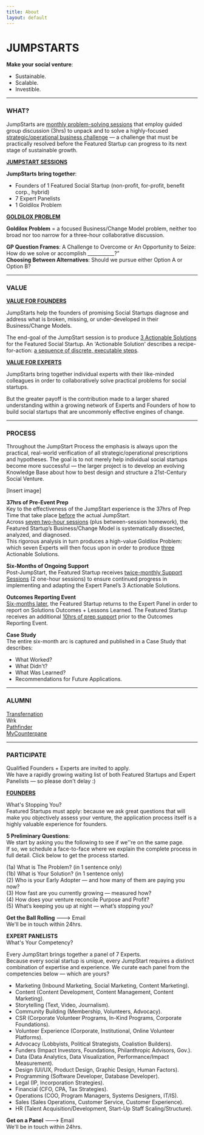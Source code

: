 ```yaml
---
title: About
layout: default
---
```


# JUMPSTARTS  
 **Make your social venture**:    
- Sustainable.  
- Scalable.  
- Investible.  

---
### WHAT?  

JumpStarts are <u>monthly problem-solving sessions</u> that employ guided group discussion (3hrs) to unpack and to solve a highly-focused <u>strategic/operational business challenge</u> — a challenge that must be practically resolved before the Featured Startup can progress to its next stage of sustainable growth.

**<u>JUMPSTART SESSIONS</u>**

**JumpStarts bring together**:  
- Founders of 1 Featured Social Startup (non-profit, for-profit, benefit corp., hybrid)  
- 7 Expert Panelists  
- 1 Goldilox Problem  

**<u>GOLDILOX PROBLEM</u>**

**Goldilox Problem** = a focused Business/Change Model problem, neither too broad nor too narrow for a three-hour collaborative discussion.

**GP Question Frames**:
A Challenge to Overcome or An Opportunity to Seize: How do we solve or accomplish ___________?”  
**Choosing Between Alternatives**: Should we pursue either Option A or Option B?

---
### VALUE 

**<u>VALUE FOR FOUNDERS</u>**

JumpStarts help the founders of promising Social Startups diagnose and address what is broken, missing, or under-developed in their Business/Change Models.

The end-goal of the JumpStart session is to produce <u>3 Actionable Solutions</u> for the Featured Social Startup. An 'Actionable Solution' describes a recipe-for-action: <u>a sequence of discrete, executable steps</u>. 

**<u>VALUE FOR EXPERTS</u>**

JumpStarts bring together individual experts with their like-minded colleagues in order to collaboratively solve practical problems for social startups. 

But the greater payoff is the contribution made to a larger shared understanding within a growing network of Experts and Founders of how to build social startups that are uncommonly effective engines of change. 

---
### PROCESS 

Throughout the JumpStart Process the emphasis is always upon the practical, real-world verification of all strategic/operational prescriptions and hypotheses. The goal is to not merely help individual social startups become more successful — the larger project is to develop an evolving Knowledge Base about how to best design and structure a 21st-Century Social Venture. 

[Insert image]

**37hrs of Pre-Event Prep**   
Key to the effectiveness of the JumpStart experience is the 37hrs of Prep Time that take place <u>before</u> the actual JumpStart.   
Across <u>seven two-hour sessions</u> (plus between-session homework), the Featured Startup’s Business/Change Model is systematically dissected, analyzed, and diagnosed.   
This rigorous analysis in turn produces a high-value Goldilox Problem: which seven Experts will then focus upon in order to produce <u>three</u> Actionable Solutions.

**Six-Months of Ongoing Support**   
Post-JumpStart, the Featured Startup receives <u>twice-monthly Support Sessions</u> (2 one-hour sessions) to ensure continued progress in implementing and adapting the Expert Panel’s 3 Actionable Solutions. 

**Outcomes Reporting Event**   
<u>Six-months later</u>, the Featured Startup returns to the Expert Panel in order to report on Solutions Outcomes + Lessons Learned. The Featured Startup receives an additional <u>10hrs of prep support</u> prior to the Outcomes Reporting Event. 

**Case Study**  
The entire six-month arc is captured and published in a Case Study that describes:  
- What Worked?  
- What Didn't?  
- What Was Learned?  
- Recommendations for Future Applications.

---
### ALUMNI

[Transfernation](http://transfernation.org/)  
Wrk  
[Pathfinder](https://www.pathfinder.vet/)  
[MyCounterpane](http://www.mycounterpane.com/)  

---
### PARTICIPATE

Qualified Founders + Experts are invited to apply.   
We have a rapidly growing waiting list of both Featured Startups and Expert Panelists — so please don't delay :) 

**<u>FOUNDERS</u>**   

What's Stopping You?   
Featured Startups must apply: because we ask great questions that will make you objectively assess your venture, the application process itself is a highly valuable experience for founders. 

**5 Preliminary Questions**:  
We start by asking you the following to see if we''re on the same page.  
If so, we schedule a face-to-face where we explain the complete process in full detail. Click below to get the process started. 

(1a) What is The Problem? (in 1 sentence only)  
(1b) What is Your Solution? (in 1 sentence only)  
(2) Who is your Early Adopter — and how many of them are paying you now?  
(3) How fast are you currently growing — measured how?  
(4) How does your venture reconcile Purpose and Profit?  
(5) What’s keeping you up at night — what’s stopping you? 

**Get the Ball Rolling** ---> Email  
We'll be in touch within 24hrs. 

**EXPERT PANELISTS**  
What's Your Competency?  

Every JumpStart brings together a panel of 7 Experts.  
Because every social startup is unique, every JumpStart requires a distinct combination of expertise and experience. We curate each panel from the competencies below — which are yours?  

- Marketing (Inbound Marketing, Social Marketing, Content Marketing).  
- Content (Content Development, Content Management, Content Marketing).  
- Storytelling (Text, Video, Journalism).  
- Community Building (Membership, Volunteers, Advocacy).   
- CSR (Corporate Volunteer Programs, In-Kind Programs, Corporate Foundations).  
- Volunteer Experience (Corporate, Institutional, Online Volunteer Platforms).  
- Advocacy (Lobbyists, Political Strategists, Coalistion Builders).  
- Funders (Impact Investors, Foundations, Philanthropic Advisors, Gov.).  
- Data (Data Analytics, Data Visualization, Performance/Impact Measurement).  
- Design (UI/UX, Product Design, Graphic Design, Human Factors).  
- Programming (Software Developer, Database Developer).  
- Legal (IP, Incorporation Strategies).  
- Financial (CFO, CPA, Tax Strategies).  
- Operations (COO, Program Managers, Systems Designers, IT/IS).  
- Sales (Sales Operations, Customer Service, Customer Experience).  
- HR (Talent Acquisition/Development, Start-Up Staff Scaling/Structure).

**Get on a Panel** ---> Email  
We'll be in touch within 24hrs.